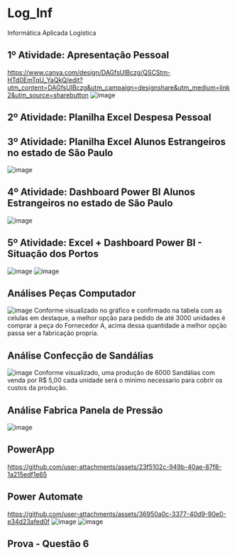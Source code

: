 # Log_Inf
Informática Aplicada Logística

## 1º Atividade: Apresentação Pessoal
https://www.canva.com/design/DAGfsUlBczg/QSCStm-HTd0EmTqU_YaQkQ/edit?utm_content=DAGfsUlBczg&utm_campaign=designshare&utm_medium=link2&utm_source=sharebutton
![image](https://github.com/user-attachments/assets/16f179e9-ca82-4da5-a22c-566b84ea8efc)

## 2º Atividade: Planilha Excel Despesa Pessoal

## 3º Atividade: Planilha Excel Alunos Estrangeiros no estado de São Paulo
![image](https://github.com/user-attachments/assets/f00df99c-7b2c-4f7d-b8d7-c54030fc53d1)

## 4º Atividade: Dashboard Power BI Alunos Estrangeiros no estado de São Paulo
![image](https://github.com/user-attachments/assets/ae332413-771c-4f25-9c19-7a1f6bb1b41b)

## 5º Atividade: Excel + Dashboard Power BI - Situação dos Portos
![image](https://github.com/user-attachments/assets/33600766-de65-43aa-beda-1ebe4446baaf)
![image](https://github.com/user-attachments/assets/26dde0ef-0fe1-4cac-bc2a-21199ee07ae8)

## Análises Peças Computador
![image](https://github.com/user-attachments/assets/01b0b42f-cdee-4ae4-8361-5a42e299aa01)
Conforme visualizado no gráfico e confirmado na tabela com as celulas em destaque, a melhor opção para pedido de até 3000 unidades é comprar a peça do Fornecedor A, acima dessa quantidade a melhor opção passa ser a fabricação propria.

## Análise Confecção de Sandálias
![image](https://github.com/user-attachments/assets/a44b48d2-75ff-41f7-8669-979b0722a8aa)
Conforme visualizado, uma produção de 6000 Sandálias com venda por R$ 5,00 cada unidade será o minimo necessario para cobrir os custos da produção.

## Análise Fabrica Panela de Pressão
![image](https://github.com/user-attachments/assets/dd6fcd03-fb18-46e8-993b-dcb3787db4a2)

## PowerApp
https://github.com/user-attachments/assets/23f5102c-949b-40ae-87f8-1a215edf1e65

## Power Automate
https://github.com/user-attachments/assets/36950a0c-3377-40d9-90e0-e34d23afed0f
![image](https://github.com/user-attachments/assets/1c9548c5-34e0-44fc-8cfa-a09bf5cf43d6)
![image](https://github.com/user-attachments/assets/5883f08c-cb49-4a45-9fcd-83e6e7758f82)

## Prova - Questão 6
